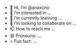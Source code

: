 - 👋 Hi, I’m @anaxcno
- 👀 I’m interested in ...
- 🌱 I’m currently learning ...
- 💞️ I’m looking to collaborate on ...
- 📫 How to reach me ...
- 😄 Pronouns: ...
- ⚡ Fun fact: ...

<!---
anaxcno/anaxcno is a ✨ special ✨ repository because its `README.md` (this file) appears on your GitHub profile.
You can click the Preview link to take a look at your changes.
--->
